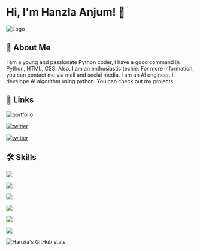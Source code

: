 
# Hi, I'm Hanzla Anjum! 👋


![Logo](https://res.cloudinary.com/di5ibac5c/image/upload/v1649086355/HA_Logo_luseut.png)


## 🚀 About Me
I am a young and passionate Python coder, I have a good command in Python, HTML, CSS. Also, I am an enthusiastic techie. For more information, you can contact me via mail and social media. I am an AI engineer. I develope AI algorithm using python. You can check out my projects.


## 🔗 Links
[![portfolio](https://img.shields.io/badge/my_portfolio-000?style=for-the-badge&logo=ko-fi&logoColor=white)](https://hanzlaanjum0012.pythonanywhere.com/)

[![twitter](https://img.shields.io/badge/twitter-1DA1F2?style=for-the-badge&logo=twitter&logoColor=white)](https://twitter.com/Hanzlaanjum1)

[![twitter](https://img.shields.io/badge/Instagram-E4405F?style=for-the-badge&logo=instagram&logoColor=white)](https://www.instagram.com/hanzla_anjum016/)

## 🛠 Skills
![](https://img.shields.io/badge/Python-14354C?style=for-the-badge&logo=python&logoColor=white)

![](https://img.shields.io/badge/HTML5-E34F26?style=for-the-badge&logo=html5&logoColor=white)

![](https://img.shields.io/badge/CSS3-1572B6?style=for-the-badge&logo=css3&logoColor=white)

![](https://img.shields.io/badge/JavaScript-323330?style=for-the-badge&logo=javascript&logoColor=F7DF1E)

![](https://img.shields.io/badge/Django-092E20?style=for-the-badge&logo=django&logoColor=white)

![](https://aleen42.github.io/badges/src/photoshop.svg)


![Hanzla's GitHub stats](https://github-readme-stats.vercel.app/api?username=hanzla-anjum016&show_icons=true&theme=radical)
